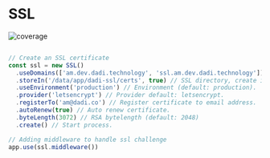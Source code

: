 # SSL

![coverage](https://img.shields.io/badge/coverage-37%25-red.svg?style=flat?style=flat-square)

```javascript

// Create an SSL certificate
const ssl = new SSL()
  .useDomains(['am.dev.dadi.technology', 'ssl.am.dev.dadi.technology'])
  .storeIn('/data/app/dadi-ssl/certs', true) // SSL directory, create if missing.
  .useEnvironment('production') // Environment (default: production).
  .provider('letsencrypt') // Provider default: letsencrypt.
  .registerTo('am@dadi.co') // Register certificate to email address.
  .autoRenew(true) // Auto renew certificate.
  .byteLength(3072) // RSA bytelength (default: 2048)
  .create() // Start process.

// Adding middleware to handle ssl challenge
app.use(ssl.middleware())